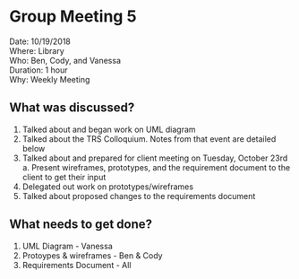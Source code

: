 # Group Meeting 5

Date: 10/19/2018  
Where: Library  
Who: Ben, Cody, and Vanessa  
Duration: 1 hour  
Why: Weekly Meeting  

## What was discussed?
1. Talked about and began work on UML diagram
2. Talked about the TRS Colloquium. Notes from that event are detailed below
3. Talked about and prepared for client meeting on Tuesday, October 23rd
    a. Present wireframes, prototypes, and the requirement document to the client to get their input
4. Delegated out work on prototypes/wireframes
5. Talked about proposed changes to the requirements document

## What needs to get done?
1. UML Diagram - Vanessa
2. Protoypes & wireframes - Ben & Cody
3. Requirements Document - All
